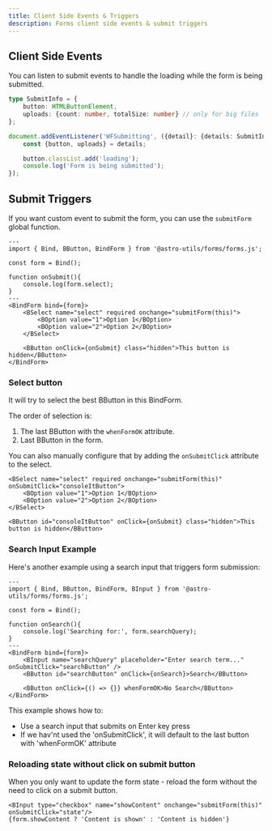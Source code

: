 ```yaml
---
title: Client Side Events & Triggers
description: Forms client side events & submit triggers
---
```


## Client Side Events

You can listen to submit events to handle the loading while the form is being submitted.

```ts
type SubmitInfo = {
    button: HTMLButtonElement, 
    uploads: {count: number, totalSize: number} // only for big files
};

document.addEventListener('WFSubmitting', ({detail}: {details: SubmitInfo}) => {
    const {button, uploads} = details;

    button.classList.add('loading');
    console.log('Form is being submitted');
});
```

## Submit Triggers

If you want custom event to submit the form, you can use the `submitForm` global function.

```astro
---
import { Bind, BButton, BindForm } from '@astro-utils/forms/forms.js';

const form = Bind();

function onSubmit(){
    console.log(form.select);
}
---
<BindForm bind={form}>
    <BSelect name="select" required onchange="submitForm(this)">
        <BOption value="1">Option 1</BOption>
        <BOption value="2">Option 2</BOption>
    </BSelect>

    <BButton onClick={onSubmit} class="hidden">This button is hidden</BButton>
</BindForm>
```


### Select button 
It will try to select the best BButton in this BindForm.

The order of selection is:
1. The last BButton with the `whenFormOK` attribute.
2. Last BButton in the form.

You can also manually configure that by adding the `onSubmitClick` attribute to the select.

```astro
<BSelect name="select" required onchange="submitForm(this)" onSubmitClick="consoleItButton">
    <BOption value="1">Option 1</BOption>
    <BOption value="2">Option 2</BOption>
</BSelect>

<BButton id="consoleItButton" onClick={onSubmit} class="hidden">This button is hidden</BButton>
```


### Search Input Example

Here's another example using a search input that triggers form submission:

```astro
---
import { Bind, BButton, BindForm, BInput } from '@astro-utils/forms/forms.js';

const form = Bind();

function onSearch(){
    console.log('Searching for:', form.searchQuery);
}
---
<BindForm bind={form}>
    <BInput name="searchQuery" placeholder="Enter search term..." onSubmitClick="searchButton" />
    <BButton id="searchButton" onClick={onSearch}>Search</BButton>

    <BButton onClick={() => {}} whenFormOK>No Search</BButton>
</BindForm>
```

This example shows how to:
- Use a search input that submits on Enter key press
- If we hav'nt used the 'onSubmitClick', it will default to the last button with 'whenFormOK' attribute


### Reloading state without click on submit button

When you only want to update the form state - reload the form without the need to click on a submit button.

```astro
<BInput type="checkbox" name="showContent" onchange="submitForm(this)" onSubmitClick="state"/>
{form.showContent ? 'Content is shown' : 'Content is hidden'}
```